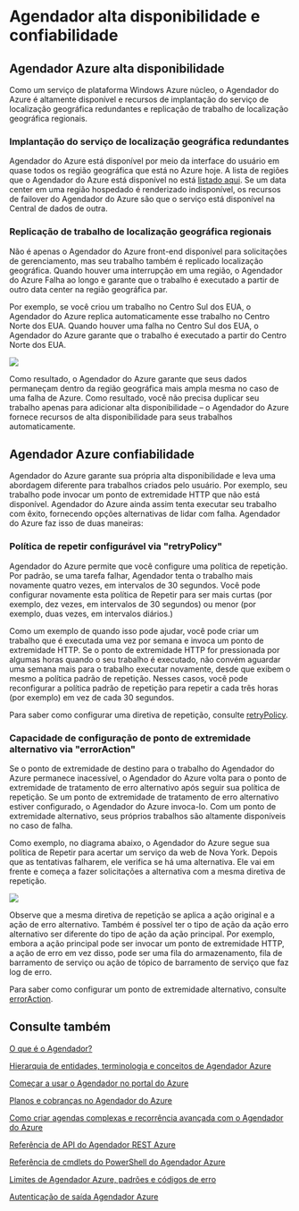 <properties
 pageTitle="Agendador alta disponibilidade e confiabilidade"
 description="Agendador alta disponibilidade e confiabilidade"
 services="scheduler"
 documentationCenter=".NET"
 authors="derek1ee"
 manager="kevinlam1"
 editor=""/>
<tags
 ms.service="scheduler"
 ms.workload="infrastructure-services"
 ms.tgt_pltfrm="na"
 ms.devlang="dotnet"
 ms.topic="article"
 ms.date="08/16/2016"
 ms.author="deli"/>


# <a name="scheduler-high-availability-and-reliability"></a>Agendador alta disponibilidade e confiabilidade

## <a name="azure-scheduler-high-availability"></a>Agendador Azure alta disponibilidade

Como um serviço de plataforma Windows Azure núcleo, o Agendador do Azure é altamente disponível e recursos de implantação do serviço de localização geográfica redundantes e replicação de trabalho de localização geográfica regionais.

### <a name="geo-redundant-service-deployment"></a>Implantação do serviço de localização geográfica redundantes

Agendador do Azure está disponível por meio da interface do usuário em quase todos os região geográfica que está no Azure hoje. A lista de regiões que o Agendador do Azure está disponível no está [listado aqui](https://azure.microsoft.com/regions/#services). Se um data center em uma região hospedado é renderizado indisponível, os recursos de failover do Agendador do Azure são que o serviço está disponível na Central de dados de outra.

### <a name="geo-regional-job-replication"></a>Replicação de trabalho de localização geográfica regionais

Não é apenas o Agendador do Azure front-end disponível para solicitações de gerenciamento, mas seu trabalho também é replicado localização geográfica. Quando houver uma interrupção em uma região, o Agendador do Azure Falha ao longo e garante que o trabalho é executado a partir de outro data center na região geográfica par.

Por exemplo, se você criou um trabalho no Centro Sul dos EUA, o Agendador do Azure replica automaticamente esse trabalho no Centro Norte dos EUA. Quando houver uma falha no Centro Sul dos EUA, o Agendador do Azure garante que o trabalho é executado a partir do Centro Norte dos EUA. 

![][1]

Como resultado, o Agendador do Azure garante que seus dados permaneçam dentro da região geográfica mais ampla mesma no caso de uma falha de Azure. Como resultado, você não precisa duplicar seu trabalho apenas para adicionar alta disponibilidade – o Agendador do Azure fornece recursos de alta disponibilidade para seus trabalhos automaticamente.

## <a name="azure-scheduler-reliability"></a>Agendador Azure confiabilidade

Agendador do Azure garante sua própria alta disponibilidade e leva uma abordagem diferente para trabalhos criados pelo usuário. Por exemplo, seu trabalho pode invocar um ponto de extremidade HTTP que não está disponível. Agendador do Azure ainda assim tenta executar seu trabalho com êxito, fornecendo opções alternativas de lidar com falha. Agendador do Azure faz isso de duas maneiras:

### <a name="configurable-retry-policy-via-retrypolicy"></a>Política de repetir configurável via "retryPolicy"

Agendador do Azure permite que você configure uma política de repetição. Por padrão, se uma tarefa falhar, Agendador tenta o trabalho mais novamente quatro vezes, em intervalos de 30 segundos. Você pode configurar novamente esta política de Repetir para ser mais curtas (por exemplo, dez vezes, em intervalos de 30 segundos) ou menor (por exemplo, duas vezes, em intervalos diários.)

Como um exemplo de quando isso pode ajudar, você pode criar um trabalho que é executada uma vez por semana e invoca um ponto de extremidade HTTP. Se o ponto de extremidade HTTP for pressionada por algumas horas quando o seu trabalho é executado, não convém aguardar uma semana mais para o trabalho executar novamente, desde que exibem o mesmo a política padrão de repetição. Nesses casos, você pode reconfigurar a política padrão de repetição para repetir a cada três horas (por exemplo) em vez de cada 30 segundos.

Para saber como configurar uma diretiva de repetição, consulte [retryPolicy](scheduler-concepts-terms.md#retrypolicy).

### <a name="alternate-endpoint-configurability-via-erroraction"></a>Capacidade de configuração de ponto de extremidade alternativo via "errorAction"

Se o ponto de extremidade de destino para o trabalho do Agendador do Azure permanece inacessível, o Agendador do Azure volta para o ponto de extremidade de tratamento de erro alternativo após seguir sua política de repetição. Se um ponto de extremidade de tratamento de erro alternativo estiver configurado, o Agendador do Azure invoca-lo. Com um ponto de extremidade alternativo, seus próprios trabalhos são altamente disponíveis no caso de falha.

Como exemplo, no diagrama abaixo, o Agendador do Azure segue sua política de Repetir para acertar um serviço da web de Nova York. Depois que as tentativas falharem, ele verifica se há uma alternativa. Ele vai em frente e começa a fazer solicitações a alternativa com a mesma diretiva de repetição.

![][2]

Observe que a mesma diretiva de repetição se aplica a ação original e a ação de erro alternativo. Também é possível ter o tipo de ação da ação erro alternativo ser diferente do tipo de ação da ação principal. Por exemplo, embora a ação principal pode ser invocar um ponto de extremidade HTTP, a ação de erro em vez disso, pode ser uma fila do armazenamento, fila de barramento de serviço ou ação de tópico de barramento de serviço que faz log de erro.

Para saber como configurar um ponto de extremidade alternativo, consulte [errorAction](scheduler-concepts-terms.md#action-and-erroraction).

## <a name="see-also"></a>Consulte também

 [O que é o Agendador?](scheduler-intro.md)

 [Hierarquia de entidades, terminologia e conceitos de Agendador Azure](scheduler-concepts-terms.md)

 [Começar a usar o Agendador no portal do Azure](scheduler-get-started-portal.md)

 [Planos e cobranças no Agendador do Azure](scheduler-plans-billing.md)

 [Como criar agendas complexas e recorrência avançada com o Agendador do Azure](scheduler-advanced-complexity.md)

 [Referência de API do Agendador REST Azure](https://msdn.microsoft.com/library/mt629143)

 [Referência de cmdlets do PowerShell do Agendador Azure](scheduler-powershell-reference.md)

 [Limites de Agendador Azure, padrões e códigos de erro](scheduler-limits-defaults-errors.md)

 [Autenticação de saída Agendador Azure](scheduler-outbound-authentication.md)


[1]: ./media/scheduler-high-availability-reliability/scheduler-high-availability-reliability-image1.png

[2]: ./media/scheduler-high-availability-reliability/scheduler-high-availability-reliability-image2.png
